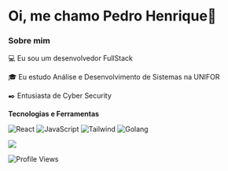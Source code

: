 

# Oi, me chamo Pedro Henrique👋

### Sobre mim

💻 Eu sou um desenvolvedor FullStack



🎓 Eu estudo Análise e Desenvolvimento de Sistemas na UNIFOR



✒️ Entusiasta de Cyber Security




**Tecnologias e Ferramentas**

![React](https://img.shields.io/badge/react-%2320232a.svg?style=for-the-badge&logo=react&logoColor=%2361DAFB)
![JavaScript](https://img.shields.io/badge/javascript-%23323330.svg?style=for-the-badge&logo=javascript&logoColor=%23F7DF1E)
![Tailwind](https://img.shields.io/badge/TAILWIND-%2320232a.svg?style=for-the-badge&logo=tailwindcss&logoColor=%2361DAFB)
![Golang](https://img.shields.io/badge/GOLANG-%2320232a.svg?style=for-the-badge&logo=go&logoColor=%2361DAFB)














<a href="https://www.linkedin.com/in/pedro-henrique-barroso-61440b229/" target="_blank"><img src="https://img.shields.io/badge/-LinkedIn-%230077B5?style=for-the-badge&logo=linkedin&logoColor=white" target="_blank"></a>   
</div>

![Profile Views](https://komarev.com/ghpvc/?username=phcarneirobc)


